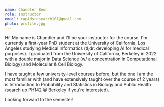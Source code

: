 ```yaml
---
name: Chandler Beon
role: Instructor
email: cap4dsresearch101@gmail.com
photo: profile.jpg
---
```


<p>Hi! My name is Chandler and I'll be your instructor for the course. I'm currently a first-year PhD student at the University of California, Los Angeles studying Medical Informatics (tl;dr: developing AI for medical purposes). I graduated from the University of California, Berkeley in 2022 with a double major in Data Science (w/ a concentration in Computational Biology) and Molecular & Cell Biology. </p>  

<p>I have taught a few university-level courses before, but the one I am the most familiar with (and have extensively taught over the course of 2 years) is Introduction to Probability and Statistics in Biology and Public Health (search up PH142 @ Berkeley if you're interested).</p>  

<p> Looking forward to the semester! </p>  


